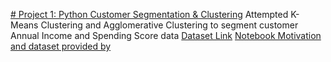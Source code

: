 [# Project 1: Python Customer Segmentation & Clustering](https://github.com/manish-tripathi/Projects/blob/main/Python%20Customer%20Segmentation%20%26%20Clustering.ipynb)
Attempted K-Means Clustering and Agglomerative Clustering to segment customer Annual Income and Spending Score data
[Dataset Link](https://raw.githubusercontent.com/Gaelim/Mall-Customer-Segmentation/main/Mall_Customers.csv)
[Notebook Motivation and dataset provided by](https://www.youtube.com/watch?v=iwUli5gIcU0)
